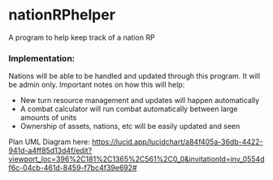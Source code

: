 # nationRPhelper

A program to help keep track of a nation RP 


### Implementation:

Nations will be able to be handled and updated through this program. It will be admin only.
Important notes on how this will help:
- New turn resource management and updates will happen automatically
- A combat calculator will run combat automatically between large amounts of units
- Ownership of assets, nations, etc will be easily updated and seen

Plan UML Diagram here:
https://lucid.app/lucidchart/a84f405a-36db-4422-941d-a4ff85d13d4f/edit?viewport_loc=396%2C181%2C1365%2C561%2C0_0&invitationId=inv_0554df6c-04cb-461d-8459-f7bc4f39e692#